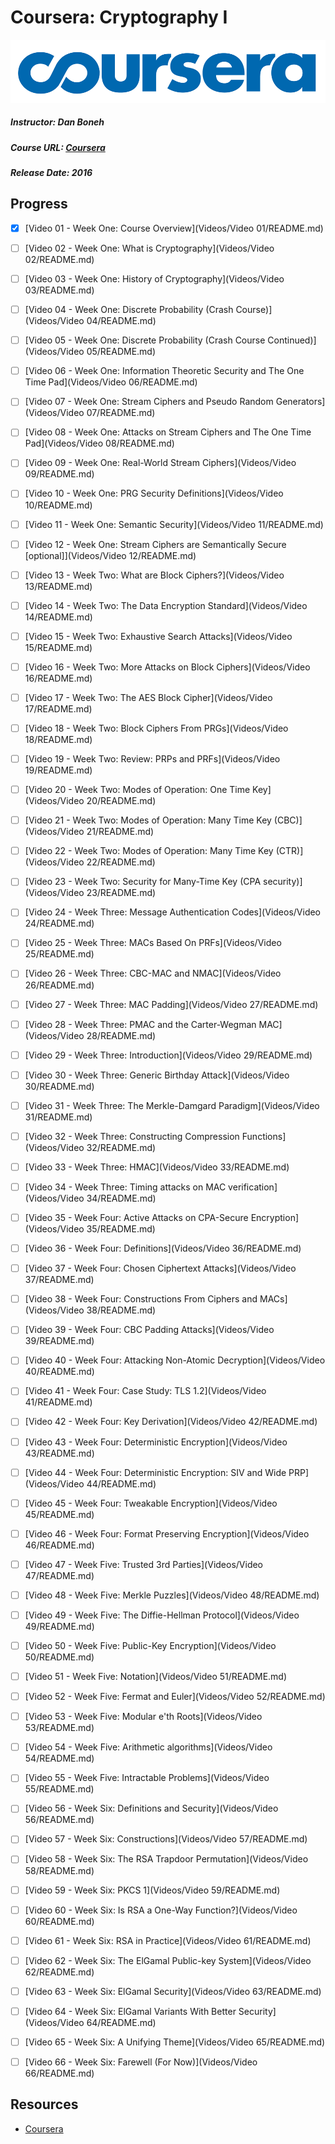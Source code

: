 # Coursera: Cryptography I
![Coursera Banner](../../Images/coursera.png)
##### Instructor: Dan Boneh
##### Course URL: [Coursera](https://www.coursera.org/learn/crypto)
##### Release Date: 2016

## Progress

- [X] [Video 01 - Week One: Course Overview](Videos/Video 01/README.md)
- [ ] [Video 02 - Week One: What is Cryptography](Videos/Video 02/README.md)
- [ ] [Video 03 - Week One: History of Cryptography](Videos/Video 03/README.md)
- [ ] [Video 04 - Week One: Discrete Probability (Crash Course)](Videos/Video 04/README.md)
- [ ] [Video 05 - Week One: Discrete Probability (Crash Course Continued)](Videos/Video 05/README.md)
- [ ] [Video 06 - Week One: Information Theoretic Security and The One Time Pad](Videos/Video 06/README.md)
- [ ] [Video 07 - Week One: Stream Ciphers and Pseudo Random Generators](Videos/Video 07/README.md)
- [ ] [Video 08 - Week One: Attacks on Stream Ciphers and The One Time Pad](Videos/Video 08/README.md)
- [ ] [Video 09 - Week One: Real-World Stream Ciphers](Videos/Video 09/README.md)
- [ ] [Video 10 - Week One: PRG Security Definitions](Videos/Video 10/README.md)
- [ ] [Video 11 - Week One: Semantic Security](Videos/Video 11/README.md)
- [ ] [Video 12 - Week One: Stream Ciphers are Semantically Secure [optional]](Videos/Video 12/README.md)
- [ ] [Video 13 - Week Two: What are Block Ciphers?](Videos/Video 13/README.md)
- [ ] [Video 14 - Week Two: The Data Encryption Standard](Videos/Video 14/README.md)
- [ ] [Video 15 - Week Two: Exhaustive Search Attacks](Videos/Video 15/README.md)
- [ ] [Video 16 - Week Two: More Attacks on Block Ciphers](Videos/Video 16/README.md)
- [ ] [Video 17 - Week Two: The AES Block Cipher](Videos/Video 17/README.md)
- [ ] [Video 18 - Week Two: Block Ciphers From PRGs](Videos/Video 18/README.md)
- [ ] [Video 19 - Week Two: Review: PRPs and PRFs](Videos/Video 19/README.md)
- [ ] [Video 20 - Week Two: Modes of Operation: One Time Key](Videos/Video 20/README.md)
- [ ] [Video 21 - Week Two: Modes of Operation: Many Time Key (CBC)](Videos/Video 21/README.md)
- [ ] [Video 22 - Week Two: Modes of Operation: Many Time Key (CTR)](Videos/Video 22/README.md)
- [ ] [Video 23 - Week Two: Security for Many-Time Key (CPA security)](Videos/Video 23/README.md)
- [ ] [Video 24 - Week Three: Message Authentication Codes](Videos/Video 24/README.md)
- [ ] [Video 25 - Week Three: MACs Based On PRFs](Videos/Video 25/README.md)
- [ ] [Video 26 - Week Three: CBC-MAC and NMAC](Videos/Video 26/README.md)
- [ ] [Video 27 - Week Three: MAC Padding](Videos/Video 27/README.md)
- [ ] [Video 28 - Week Three: PMAC and the Carter-Wegman MAC](Videos/Video 28/README.md)
- [ ] [Video 29 - Week Three: Introduction](Videos/Video 29/README.md)
- [ ] [Video 30 - Week Three: Generic Birthday Attack](Videos/Video 30/README.md)
- [ ] [Video 31 - Week Three: The Merkle-Damgard Paradigm](Videos/Video 31/README.md)
- [ ] [Video 32 - Week Three: Constructing Compression Functions](Videos/Video 32/README.md)
- [ ] [Video 33 - Week Three: HMAC](Videos/Video 33/README.md)
- [ ] [Video 34 - Week Three: Timing attacks on MAC verification](Videos/Video 34/README.md)
- [ ] [Video 35 - Week Four: Active Attacks on CPA-Secure Encryption](Videos/Video 35/README.md)
- [ ] [Video 36 - Week Four: Definitions](Videos/Video 36/README.md)
- [ ] [Video 37 - Week Four: Chosen Ciphertext Attacks](Videos/Video 37/README.md)
- [ ] [Video 38 - Week Four: Constructions From Ciphers and MACs](Videos/Video 38/README.md)
- [ ] [Video 39 - Week Four: CBC Padding Attacks](Videos/Video 39/README.md)
- [ ] [Video 40 - Week Four: Attacking Non-Atomic Decryption](Videos/Video 40/README.md)
- [ ] [Video 41 - Week Four: Case Study: TLS 1.2](Videos/Video 41/README.md)
- [ ] [Video 42 - Week Four: Key Derivation](Videos/Video 42/README.md)
- [ ] [Video 43 - Week Four: Deterministic Encryption](Videos/Video 43/README.md)
- [ ] [Video 44 - Week Four: Deterministic Encryption: SIV and Wide PRP](Videos/Video 44/README.md)
- [ ] [Video 45 - Week Four: Tweakable Encryption](Videos/Video 45/README.md)
- [ ] [Video 46 - Week Four: Format Preserving Encryption](Videos/Video 46/README.md)
- [ ] [Video 47 - Week Five: Trusted 3rd Parties](Videos/Video 47/README.md)
- [ ] [Video 48 - Week Five: Merkle Puzzles](Videos/Video 48/README.md)
- [ ] [Video 49 - Week Five: The Diffie-Hellman Protocol](Videos/Video 49/README.md)
- [ ] [Video 50 - Week Five: Public-Key Encryption](Videos/Video 50/README.md)
- [ ] [Video 51 - Week Five: Notation](Videos/Video 51/README.md)
- [ ] [Video 52 - Week Five: Fermat and Euler](Videos/Video 52/README.md)
- [ ] [Video 53 - Week Five: Modular e'th Roots](Videos/Video 53/README.md)
- [ ] [Video 54 - Week Five: Arithmetic algorithms](Videos/Video 54/README.md)
- [ ] [Video 55 - Week Five: Intractable Problems](Videos/Video 55/README.md)
- [ ] [Video 56 - Week Six: Definitions and Security](Videos/Video 56/README.md)
- [ ] [Video 57 - Week Six: Constructions](Videos/Video 57/README.md)
- [ ] [Video 58 - Week Six: The RSA Trapdoor Permutation](Videos/Video 58/README.md)
- [ ] [Video 59 - Week Six: PKCS 1](Videos/Video 59/README.md)
- [ ] [Video 60 - Week Six: Is RSA a One-Way Function?](Videos/Video 60/README.md)
- [ ] [Video 61 - Week Six: RSA in Practice](Videos/Video 61/README.md)
- [ ] [Video 62 - Week Six: The ElGamal Public-key System](Videos/Video 62/README.md)
- [ ] [Video 63 - Week Six: ElGamal Security](Videos/Video 63/README.md)
- [ ] [Video 64 - Week Six: ElGamal Variants With Better Security](Videos/Video 64/README.md)
- [ ] [Video 65 - Week Six: A Unifying Theme](Videos/Video 65/README.md)
- [ ] [Video 66 - Week Six: Farewell (For Now)](Videos/Video 66/README.md)



## Resources
- [Coursera](http://www.coursera.com)

